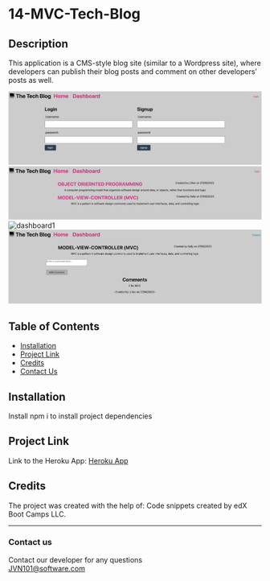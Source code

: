 # 14-MVC-Tech-Blog

## Description
This application is a CMS-style blog site (similar to a Wordpress site), where developers can publish their blog posts and comment on other developers’ posts as well.

![Login](./Images/login.png) 
![Home](./Images/Home.png) 
![dashboard1](./Images/dashbaord1.png) 
![dashboard](./Images/dashboard.png) 

## Table of Contents 

* [Installation](#installation)
* [Project Link](#project-link)
* [Credits](#credits)
* [Contact Us](#contact-us)

## Installation
Install npm i to install project dependencies

## Project Link
Link to the Heroku App:
[Heroku App](https://notetakerapplication-week11.herokuapp.com/)

## Credits
The project was created with the help of:
Code snippets created by edX Boot Camps LLC.

***
### Contact us
Contact our developer for any questions <br />
<JVN101@software.com>
